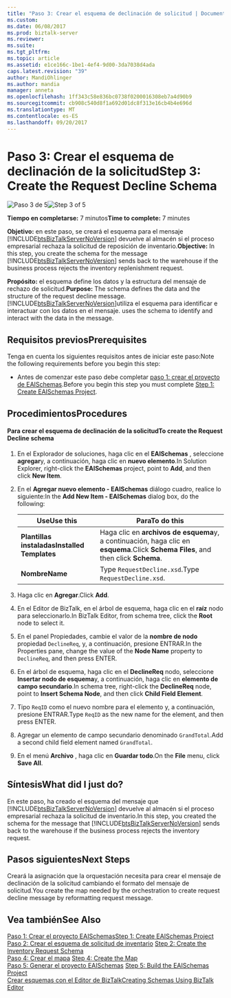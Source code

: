 ```yaml
---
title: "Paso 3: Crear el esquema de declinación de solicitud | Documentos de Microsoft"
ms.custom: 
ms.date: 06/08/2017
ms.prod: biztalk-server
ms.reviewer: 
ms.suite: 
ms.tgt_pltfrm: 
ms.topic: article
ms.assetid: e1ce166c-1be1-4ef4-9d00-3da7038d4ada
caps.latest.revision: "39"
author: MandiOhlinger
ms.author: mandia
manager: anneta
ms.openlocfilehash: 1ff343c58e836bc0738f0200016308eb7a4d90b9
ms.sourcegitcommit: cb908c540d8f1a692d01dc8f313e16cb4b4e696d
ms.translationtype: MT
ms.contentlocale: es-ES
ms.lasthandoff: 09/20/2017
---
```

# <a name="step-3-create-the-request-decline-schema"></a><span data-ttu-id="fb6ba-102">Paso 3: Crear el esquema de declinación de la solicitud</span><span class="sxs-lookup"><span data-stu-id="fb6ba-102">Step 3: Create the Request Decline Schema</span></span>
<span data-ttu-id="fb6ba-103">![Paso 3 de 5](../core/media/step-3of5.gif "Step_3of5")</span><span class="sxs-lookup"><span data-stu-id="fb6ba-103">![Step 3 of 5](../core/media/step-3of5.gif "Step_3of5")</span></span>  
  
 <span data-ttu-id="fb6ba-104">**Tiempo en completarse:** 7 minutos</span><span class="sxs-lookup"><span data-stu-id="fb6ba-104">**Time to complete:** 7 minutes</span></span>  
  
 <span data-ttu-id="fb6ba-105">**Objetivo:** en este paso, se creará el esquema para el mensaje [!INCLUDE[btsBizTalkServerNoVersion](../includes/btsbiztalkservernoversion-md.md)] devuelve al almacén si el proceso empresarial rechaza la solicitud de reposición de inventario.</span><span class="sxs-lookup"><span data-stu-id="fb6ba-105">**Objective:** In this step, you create the schema for the message [!INCLUDE[btsBizTalkServerNoVersion](../includes/btsbiztalkservernoversion-md.md)] sends back to the warehouse if the business process rejects the inventory replenishment request.</span></span>  
  
 <span data-ttu-id="fb6ba-106">**Propósito:** el esquema define los datos y la estructura del mensaje de rechazo de solicitud.</span><span class="sxs-lookup"><span data-stu-id="fb6ba-106">**Purpose:** The schema defines the data and the structure of the request decline message.</span></span> [!INCLUDE[btsBizTalkServerNoVersion](../includes/btsbiztalkservernoversion-md.md)]<span data-ttu-id="fb6ba-107">utiliza el esquema para identificar e interactuar con los datos en el mensaje.</span><span class="sxs-lookup"><span data-stu-id="fb6ba-107"> uses the schema to identify and interact with the data in the message.</span></span>  
  
## <a name="prerequisites"></a><span data-ttu-id="fb6ba-108">Requisitos previos</span><span class="sxs-lookup"><span data-stu-id="fb6ba-108">Prerequisites</span></span>  
 <span data-ttu-id="fb6ba-109">Tenga en cuenta los siguientes requisitos antes de iniciar este paso:</span><span class="sxs-lookup"><span data-stu-id="fb6ba-109">Note the following requirements before you begin this step:</span></span>  
  
-   <span data-ttu-id="fb6ba-110">Antes de comenzar este paso debe completar [paso 1: crear el proyecto de EAISchemas](../core/step-1-create-eaischemas-project.md).</span><span class="sxs-lookup"><span data-stu-id="fb6ba-110">Before you begin this step you must complete [Step 1: Create EAISchemas Project](../core/step-1-create-eaischemas-project.md).</span></span>  
  
## <a name="procedures"></a><span data-ttu-id="fb6ba-111">Procedimientos</span><span class="sxs-lookup"><span data-stu-id="fb6ba-111">Procedures</span></span>  
  
#### <a name="to-create-the-request-decline-schema"></a><span data-ttu-id="fb6ba-112">Para crear el esquema de declinación de la solicitud</span><span class="sxs-lookup"><span data-stu-id="fb6ba-112">To create the Request Decline schema</span></span>  
  
1.  <span data-ttu-id="fb6ba-113">En el Explorador de soluciones, haga clic en el **EAISchemas** , seleccione **agregar**y, a continuación, haga clic en **nuevo elemento**.</span><span class="sxs-lookup"><span data-stu-id="fb6ba-113">In Solution Explorer, right-click the **EAISchemas** project, point to **Add**, and then click **New Item**.</span></span>  
  
2.  <span data-ttu-id="fb6ba-114">En el **Agregar nuevo elemento - EAISchemas** diálogo cuadro, realice lo siguiente:</span><span class="sxs-lookup"><span data-stu-id="fb6ba-114">In the **Add New Item - EAISchemas** dialog box, do the following:</span></span>  
  
    |<span data-ttu-id="fb6ba-115">Use</span><span class="sxs-lookup"><span data-stu-id="fb6ba-115">Use this</span></span>|<span data-ttu-id="fb6ba-116">Para</span><span class="sxs-lookup"><span data-stu-id="fb6ba-116">To do this</span></span>|  
    |--------------|----------------|  
    |<span data-ttu-id="fb6ba-117">**Plantillas instaladas**</span><span class="sxs-lookup"><span data-stu-id="fb6ba-117">**Installed Templates**</span></span>|<span data-ttu-id="fb6ba-118">Haga clic en **archivos de esquema**y, a continuación, haga clic en **esquema**.</span><span class="sxs-lookup"><span data-stu-id="fb6ba-118">Click **Schema Files**, and then click **Schema**.</span></span>|  
    |<span data-ttu-id="fb6ba-119">**Nombre**</span><span class="sxs-lookup"><span data-stu-id="fb6ba-119">**Name**</span></span>|<span data-ttu-id="fb6ba-120">Type `RequestDecline.xsd`.</span><span class="sxs-lookup"><span data-stu-id="fb6ba-120">Type `RequestDecline.xsd`.</span></span>|  
  
3.  <span data-ttu-id="fb6ba-121">Haga clic en **Agregar**.</span><span class="sxs-lookup"><span data-stu-id="fb6ba-121">Click **Add**.</span></span>  
  
4.  <span data-ttu-id="fb6ba-122">En el Editor de BizTalk, en el árbol de esquema, haga clic en el **raíz** nodo para seleccionarlo.</span><span class="sxs-lookup"><span data-stu-id="fb6ba-122">In BizTalk Editor, from schema tree, click the **Root** node to select it.</span></span>  
  
5.  <span data-ttu-id="fb6ba-123">En el panel Propiedades, cambie el valor de la **nombre de nodo** propiedad `DeclineReq`, y, a continuación, presione ENTRAR.</span><span class="sxs-lookup"><span data-stu-id="fb6ba-123">In the Properties pane, change the value of the **Node Name** property to `DeclineReq`, and then press ENTER.</span></span>  
  
6.  <span data-ttu-id="fb6ba-124">En el árbol de esquema, haga clic en el **DeclineReq** nodo, seleccione **Insertar nodo de esquema**y, a continuación, haga clic en **elemento de campo secundario**.</span><span class="sxs-lookup"><span data-stu-id="fb6ba-124">In schema tree, right-click the **DeclineReq** node, point to **Insert Schema Node**, and then click **Child Field Element**.</span></span>  
  
7.  <span data-ttu-id="fb6ba-125">Tipo `ReqID` como el nuevo nombre para el elemento y, a continuación, presione ENTRAR.</span><span class="sxs-lookup"><span data-stu-id="fb6ba-125">Type `ReqID` as the new name for the element, and then press ENTER.</span></span>  
  
8.  <span data-ttu-id="fb6ba-126">Agregar un elemento de campo secundario denominado `GrandTotal`.</span><span class="sxs-lookup"><span data-stu-id="fb6ba-126">Add a second child field element named `GrandTotal`.</span></span>  
  
9. <span data-ttu-id="fb6ba-127">En el menú **Archivo** , haga clic en **Guardar todo**.</span><span class="sxs-lookup"><span data-stu-id="fb6ba-127">On the **File** menu, click **Save All**.</span></span>  
  
## <a name="what-did-i-just-do"></a><span data-ttu-id="fb6ba-128">Síntesis</span><span class="sxs-lookup"><span data-stu-id="fb6ba-128">What did I just do?</span></span>  
 <span data-ttu-id="fb6ba-129">En este paso, ha creado el esquema del mensaje que [!INCLUDE[btsBizTalkServerNoVersion](../includes/btsbiztalkservernoversion-md.md)] devuelve al almacén si el proceso empresarial rechaza la solicitud de inventario.</span><span class="sxs-lookup"><span data-stu-id="fb6ba-129">In this step, you created the schema for the message that [!INCLUDE[btsBizTalkServerNoVersion](../includes/btsbiztalkservernoversion-md.md)] sends back to the warehouse if the business process rejects the inventory request.</span></span>  
  
## <a name="next-steps"></a><span data-ttu-id="fb6ba-130">Pasos siguientes</span><span class="sxs-lookup"><span data-stu-id="fb6ba-130">Next Steps</span></span>  
 <span data-ttu-id="fb6ba-131">Creará la asignación que la orquestación necesita para crear el mensaje de declinación de la solicitud cambiando el formato del mensaje de solicitud.</span><span class="sxs-lookup"><span data-stu-id="fb6ba-131">You create the map needed by the orchestration to create request decline message by reformatting request message.</span></span>  
  
## <a name="see-also"></a><span data-ttu-id="fb6ba-132">Vea también</span><span class="sxs-lookup"><span data-stu-id="fb6ba-132">See Also</span></span>  
 [<span data-ttu-id="fb6ba-133">Paso 1: Crear el proyecto EAISchemas</span><span class="sxs-lookup"><span data-stu-id="fb6ba-133">Step 1: Create EAISchemas Project</span></span>](../core/step-1-create-eaischemas-project.md)  
 <span data-ttu-id="fb6ba-134">[Paso 2: Crear el esquema de solicitud de inventario](../core/step-2-create-the-inventory-request-schema.md) </span><span class="sxs-lookup"><span data-stu-id="fb6ba-134">[Step 2: Create the Inventory Request Schema](../core/step-2-create-the-inventory-request-schema.md) </span></span>  
 <span data-ttu-id="fb6ba-135">[Paso 4: Crear el mapa](../core/step-4-create-the-map.md) </span><span class="sxs-lookup"><span data-stu-id="fb6ba-135">[Step 4: Create the Map](../core/step-4-create-the-map.md) </span></span>  
 <span data-ttu-id="fb6ba-136">[Paso 5: Generar el proyecto EAISchemas](../core/step-5-build-the-eaischemas-project.md) </span><span class="sxs-lookup"><span data-stu-id="fb6ba-136">[Step 5: Build the EAISchemas Project](../core/step-5-build-the-eaischemas-project.md) </span></span>  
 [<span data-ttu-id="fb6ba-137">Crear esquemas con el Editor de BizTalk</span><span class="sxs-lookup"><span data-stu-id="fb6ba-137">Creating Schemas Using BizTalk Editor</span></span>](../core/creating-schemas-using-biztalk-editor.md)